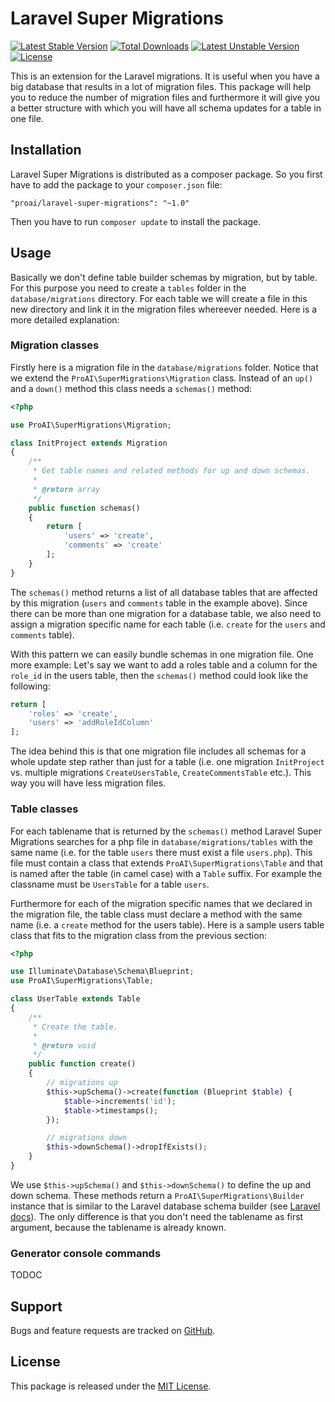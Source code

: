 # Laravel Super Migrations

[![Latest Stable Version](https://poser.pugx.org/proai/laravel-super-migrations/v/stable)](https://packagist.org/packages/proailaravel-super-migrations) [![Total Downloads](https://poser.pugx.org/proai/laravel-super-migrations/downloads)](https://packagist.org/packages/proai/laravel-super-migrations) [![Latest Unstable Version](https://poser.pugx.org/proai/laravel-super-migrations/v/unstable)](https://packagist.org/packages/proai/laravel-super-migrations) [![License](https://poser.pugx.org/proai/laravel-super-migrations/license)](https://packagist.org/packages/proai/laravel-super-migrations)

This is an extension for the Laravel migrations. It is useful when you have a big database that results in a lot of migration files. This package will help you to reduce the number of migration files and furthermore it will give you a better structure with which you will have all schema updates for a table in one file.

## Installation

Laravel Super Migrations is distributed as a composer package. So you first have to add the package to your `composer.json` file:

```
"proai/laravel-super-migrations": "~1.0"
```

Then you have to run `composer update` to install the package.

## Usage

Basically we don't define table builder schemas by migration, but by table. For this purpose you need to create a `tables` folder in the `database/migrations` directory. For each table we will create a file in this new directory and link it in the migration files whereever needed. Here is a more detailed explanation:

### Migration classes

Firstly here is a migration file in the `database/migrations` folder. Notice that we extend the `ProAI\SuperMigrations\Migration` class. Instead of an `up()` and a `down()` method this class needs a `schemas()` method:

```php
<?php

use ProAI\SuperMigrations\Migration;

class InitProject extends Migration
{
    /**
     * Get table names and related methods for up and down schemas.
     *
     * @return array
     */
    public function schemas()
    {
        return [
            'users' => 'create',
            'comments' => 'create'
        ];
    }
}

```

The `schemas()` method returns a list of all database tables that are affected by this migration (`users` and `comments` table in the example above). Since there can be more than one migration for a database table, we also need to assign a migration specific name for each table (i.e. `create` for the `users` and `comments` table).

With this pattern we can easily bundle schemas in one migration file. One more example: Let's say we want to add a roles table and a column for the `role_id` in the users table, then the `schemas()` method could look like the following:

```php
return [
    'roles' => 'create',
    'users' => 'addRoleIdColumn'
];

```

The idea behind this is that one migration file includes all schemas for a whole update step rather than just for a table (i.e. one migration `InitProject` vs. multiple migrations `CreateUsersTable`, `CreateCommentsTable` etc.). This way you will have less migration files.

### Table classes

For each tablename that is returned by the `schemas()` method Laravel Super Migrations searches for a php file in `database/migrations/tables` with the same name (i.e. for the table `users` there must exist a file `users.php`). This file must contain a class that extends `ProAI\SuperMigrations\Table` and that is named after the table (in camel case) with a `Table` suffix. For example the classname must be `UsersTable` for a table `users`.

Furthermore for each of the migration specific names that we declared in the migration file, the table class must declare a method with the same name (i.e. a `create` method for the users table). Here is a sample users table class that fits to the migration class from the previous section:

```php
<?php

use Illuminate\Database\Schema\Blueprint;
use ProAI\SuperMigrations\Table;

class UserTable extends Table
{
    /**
     * Create the table.
     *
     * @return void
     */
    public function create()
    {
        // migrations up
        $this->upSchema()->create(function (Blueprint $table) {
            $table->increments('id');
            $table->timestamps();
        });

        // migrations down
        $this->downSchema()->dropIfExists();
    }
}

```

We use `$this->upSchema()` and `$this->downSchema()` to define the up and down schema. These methods return a `ProAI\SuperMigrations\Builder` instance that is similar to the Laravel database schema builder (see [Laravel docs](https://laravel.com/docs/5.3/migrations)). The only difference is that you don't need the tablename as first argument, because the tablename is already known.

### Generator console commands

TODOC

## Support

Bugs and feature requests are tracked on [GitHub](https://github.com/proai/laravel-super-migrations/issues).

## License

This package is released under the [MIT License](LICENSE).

